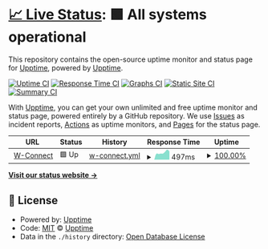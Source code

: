 # [📈 Live Status](https://upptime.github.io/upptime): <!--live status--> **🟩 All systems operational**

This repository contains the open-source uptime monitor and status page for [Upptime](https://upptime.js.org), powered by [Upptime](https://github.com/upptime/upptime).

[![Uptime CI](https://github.com/hamza-abed/uptime/workflows/Uptime%20CI/badge.svg)](https://github.com/hamza-abed/uptime/actions?query=workflow%3A%22Uptime+CI%22)
[![Response Time CI](https://github.com/hamza-abed/uptime/workflows/Response%20Time%20CI/badge.svg)](https://github.com/hamza-abed/uptime/actions?query=workflow%3A%22Response+Time+CI%22)
[![Graphs CI](https://github.com/hamza-abed/uptime/workflows/Graphs%20CI/badge.svg)](https://github.com/hamza-abed/uptime/actions?query=workflow%3A%22Graphs+CI%22)
[![Static Site CI](https://github.com/hamza-abed/uptime/workflows/Static%20Site%20CI/badge.svg)](https://github.com/hamza-abed/uptime/actions?query=workflow%3A%22Static+Site+CI%22)
[![Summary CI](https://github.com/hamza-abed/uptime/workflows/Summary%20CI/badge.svg)](https://github.com/hamza-abed/uptime/actions?query=workflow%3A%22Summary+CI%22)

With [Upptime](https://upptime.js.org), you can get your own unlimited and free uptime monitor and status page, powered entirely by a GitHub repository. We use [Issues](https://github.com/upptime/upptime/issues) as incident reports, [Actions](https://github.com/hamza-abed/uptime/actions) as uptime monitors, and [Pages](https://upptime.github.io/upptime) for the status page.

<!--start: status pages-->
<!-- This summary is generated by Upptime (https://github.com/upptime/upptime) -->
<!-- Do not edit this manually, your changes will be overwritten -->
<!-- prettier-ignore -->
| URL | Status | History | Response Time | Uptime |
| --- | ------ | ------- | ------------- | ------ |
| <img alt="" src="https://icons.duckduckgo.com/ip3/w-connect.wimova.com.ico" height="13"> [W-Connect](https://w-connect.wimova.com/) | 🟩 Up | [w-connect.yml](https://github.com/hamza-abed/uptime/commits/HEAD/history/w-connect.yml) | <details><summary><img alt="Response time graph" src="./graphs/w-connect/response-time-week.png" height="20"> 497ms</summary><br><a href="https://hamza-abed.github.io/uptime/history/w-connect"><img alt="Response time 509" src="https://img.shields.io/endpoint?url=https%3A%2F%2Fraw.githubusercontent.com%2Fhamza-abed%2Fuptime%2FHEAD%2Fapi%2Fw-connect%2Fresponse-time.json"></a><br><a href="https://hamza-abed.github.io/uptime/history/w-connect"><img alt="24-hour response time 465" src="https://img.shields.io/endpoint?url=https%3A%2F%2Fraw.githubusercontent.com%2Fhamza-abed%2Fuptime%2FHEAD%2Fapi%2Fw-connect%2Fresponse-time-day.json"></a><br><a href="https://hamza-abed.github.io/uptime/history/w-connect"><img alt="7-day response time 497" src="https://img.shields.io/endpoint?url=https%3A%2F%2Fraw.githubusercontent.com%2Fhamza-abed%2Fuptime%2FHEAD%2Fapi%2Fw-connect%2Fresponse-time-week.json"></a><br><a href="https://hamza-abed.github.io/uptime/history/w-connect"><img alt="30-day response time 516" src="https://img.shields.io/endpoint?url=https%3A%2F%2Fraw.githubusercontent.com%2Fhamza-abed%2Fuptime%2FHEAD%2Fapi%2Fw-connect%2Fresponse-time-month.json"></a><br><a href="https://hamza-abed.github.io/uptime/history/w-connect"><img alt="1-year response time 509" src="https://img.shields.io/endpoint?url=https%3A%2F%2Fraw.githubusercontent.com%2Fhamza-abed%2Fuptime%2FHEAD%2Fapi%2Fw-connect%2Fresponse-time-year.json"></a></details> | <details><summary><a href="https://hamza-abed.github.io/uptime/history/w-connect">100.00%</a></summary><a href="https://hamza-abed.github.io/uptime/history/w-connect"><img alt="All-time uptime 99.92%" src="https://img.shields.io/endpoint?url=https%3A%2F%2Fraw.githubusercontent.com%2Fhamza-abed%2Fuptime%2FHEAD%2Fapi%2Fw-connect%2Fuptime.json"></a><br><a href="https://hamza-abed.github.io/uptime/history/w-connect"><img alt="24-hour uptime 100.00%" src="https://img.shields.io/endpoint?url=https%3A%2F%2Fraw.githubusercontent.com%2Fhamza-abed%2Fuptime%2FHEAD%2Fapi%2Fw-connect%2Fuptime-day.json"></a><br><a href="https://hamza-abed.github.io/uptime/history/w-connect"><img alt="7-day uptime 100.00%" src="https://img.shields.io/endpoint?url=https%3A%2F%2Fraw.githubusercontent.com%2Fhamza-abed%2Fuptime%2FHEAD%2Fapi%2Fw-connect%2Fuptime-week.json"></a><br><a href="https://hamza-abed.github.io/uptime/history/w-connect"><img alt="30-day uptime 100.00%" src="https://img.shields.io/endpoint?url=https%3A%2F%2Fraw.githubusercontent.com%2Fhamza-abed%2Fuptime%2FHEAD%2Fapi%2Fw-connect%2Fuptime-month.json"></a><br><a href="https://hamza-abed.github.io/uptime/history/w-connect"><img alt="1-year uptime 99.92%" src="https://img.shields.io/endpoint?url=https%3A%2F%2Fraw.githubusercontent.com%2Fhamza-abed%2Fuptime%2FHEAD%2Fapi%2Fw-connect%2Fuptime-year.json"></a></details>

<!--end: status pages-->

[**Visit our status website →**](https://upptime.github.io/upptime)

## 📄 License

- Powered by: [Upptime](https://github.com/upptime/upptime)
- Code: [MIT](./LICENSE) © [Upptime](https://upptime.js.org)
- Data in the `./history` directory: [Open Database License](https://opendatacommons.org/licenses/odbl/1-0/)

